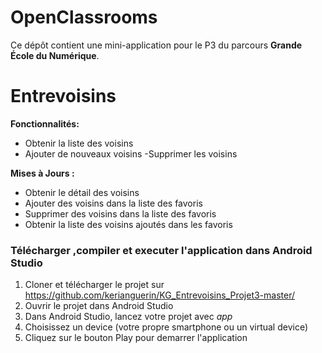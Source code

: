 # OpenClassrooms

Ce dépôt contient une mini-application pour le P3 du parcours **Grande École du Numérique**.

# Entrevoisins

<b>Fonctionnalités:</b>
- Obtenir la liste des voisins
- Ajouter de nouveaux voisins
-Supprimer les voisins

<b>Mises à Jours :</b>
- Obtenir le détail des voisins
- Ajouter des voisins dans la liste des favoris
- Supprimer des voisins dans la liste des favoris
- Obtenir la liste des voisins ajoutés dans les favoris

<h3>Télécharger ,compiler et executer l'application dans Android Studio</h3>

1. Cloner et télécharger le projet sur  https://github.com/kerianguerin/KG_Entrevoisins_Projet3-master/<br>
2. Ouvrir le projet dans  Android Studio<br>
3. Dans Android Studio, lancez votre projet avec  <i>app</i>  <br>
4. Choisissez un device (votre propre smartphone ou un  virtual device)
5. Cliquez sur le bouton Play pour demarrer l'application<br>
